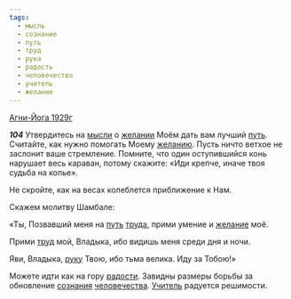 ```yaml
---
tags:
  - мысль
  - сознание
  - путь
  - труд
  - рука
  - радость
  - человечество
  - учитель
  - желание
---
```


[Агни-Йога 1929г](/agni/1929)

___104___
Утвердитесь на [мысли](/tag/#мысль) о [желании](/tag/#[желание](/tag/#желание)) Моём дать вам лучший [путь](/tag/#путь). Считайте, как нужно помогать Моему [желанию](/tag/#[желание](/tag/#желание)). Пусть ничто ветхое не заслонит ваше стремление. Помните, что один оступившийся конь нарушает весь караван, потому скажите: «Иди крепче, иначе твоя судьба на копье».   

Не скройте, как на весах колеблется приближение к Нам.   

Скажем молитву Шамбале:   

«Ты, Позвавший меня на [путь](/tag/#путь) [труда](/tag/#[труд](/tag/#труд)), прими умение и [желание](/tag/#желание) моё.   

Прими [труд](/tag/#труд) мой, Владыка, ибо видишь меня среди дня и ночи.   

Яви, Владыка, [руку](/tag/#рука) Твою, ибо тьма велика. Иду за Тобою!»   

Можете идти как на гору [радости](/tag/#радость). Завидны размеры борьбы за обновление [сознания](/tag/#сознание) [человечества](/tag/#человечество). [Учитель](/tag/#учитель) радуется решимости.